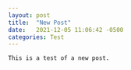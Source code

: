 ```yaml
---
layout: post
title:  "New Post"
date:   2021-12-05 11:06:42 -0500
categories: Test
---
```

	This is a test of a new post.